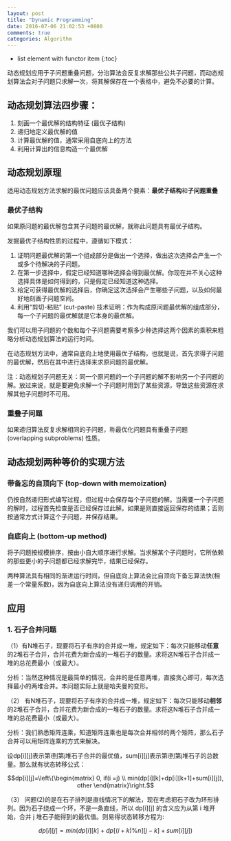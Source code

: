```yaml
---
layout: post
title: "Dynamic Programming"
date: 2016-07-06 21:02:53 +0800
comments: true
categories: Algorithm
---
```

- list element with functor item
{:toc}

动态规划应用于子问题重叠问题，分治算法会反复求解那些公共子问题，而动态规划算法会对子问题只求解一次，将其解保存在一个表格中，避免不必要的计算。


<!--more-->

## 动态规划算法四步骤：
1. 刻画一个最优解的结构特征 (最优子结构)
2. 递归地定义最优解的值
3. 计算最优解的值，通常采用自底向上的方法
4. 利用计算出的信息构造一个最优解

## 动态规划原理
适用动态规划方法求解的最优问题应该具备两个要素：**最优子结构**和**子问题重叠**

### 最优子结构
如果原问题的最优解包含其子问题的最优解，就称此问题具有最优子结构。

发掘最优子结构性质的过程中，遵循如下模式：

1. 证明问题最优解的第一个组成部分是做出一个选择，做出这次选择会产生一个或多个待解决的子问题。
2. 在第一步选择中，假定已经知道哪种选择会得到最优解。你现在并不关心这种选择具体是如何得到的，只是假定已经知道这种选择。
3. 给定可获得最优解的选择后，你确定这次选择会产生哪些子问题，以及如何最好地刻画子问题空间。
4. 利用“剪切-粘贴” (cut-paste) 技术证明：作为构成原问题最优解的组成部分，每一个子问题的最优解就是它本身的最优解。

我们可以用子问题的个数和每个子问题需要考察多少种选择这两个因素的乘积来粗略分析动态规划算法的运行时间。

在动态规划方法中，通常自底向上地使用最优子结构，也就是说，首先求得子问题的最优解，然后在其中进行选择来求原问题的最优解。

注：动态规划子问题无关：同一个原问题的一个子问题的解不影响另一个子问题的解。放过来说，就是要避免求解一个子问题时用到了某些资源，导致这些资源在求解其他子问题时不可用。

### 重叠子问题
如果递归算法反复求解相同的子问题，称最优化问题具有重叠子问题 (overlapping subproblems) 性质。

## 动态规划两种等价的实现方法

### 带备忘的自顶向下 (top-down with memoization)
仍按自然递归形式编写过程，但过程中会保存每个子问题的解。当需要一个子问题的解时，过程首先检查是否已经保存过此解。如果是则直接返回保存的结果；否则按通常方式计算这个子问题，并保存结果。

### 自底向上 (bottom-up method)
将子问题按规模排序，按由小自大顺序进行求解。当求解某个子问题时，它所依赖的那些更小的子问题都已经求解完毕，结果已经保存。

两种算法具有相同的渐进运行时间，但自底向上算法会比自顶向下备忘算法快(相差一个常量系数)，因为自底向上算法没有递归调用的开销。

## 应用

### 1. 石子合并问题
（1）有N堆石子，现要将石子有序的合并成一堆，规定如下：每次只能移动**任意**的2堆石子合并，合并花费为新合成的一堆石子的数量。求将这N堆石子合并成一堆的总花费最小（或最大）。

分析：当然这种情况是最简单的情况，合并的是任意两堆，直接贪心即可，每次选择最小的两堆合并。本问题实际上就是哈夫曼的变形。

（2） 有N堆石子，现要将石子有序的合并成一堆，规定如下：每次只能移动**相邻**的2堆石子合并，合并花费为新合成的一堆石子的数量。求将这N堆石子合并成一堆的总花费最小（或最大）。

分析：我们熟悉矩阵连乘，知道矩阵连乘也是每次合并相邻的两个矩阵，那么石子合并可以用矩阵连乘的方式来解决。

设dp[i][j]表示第i到第j堆石子合并的最优值，sum[i][j]表示第i到第j堆石子的总数量。那么就有状态转移公式：

$$dp[i][j]=\left\{\begin{matrix}
0, if(i =j) \\ 
min(dp[i][k]+dp[i][k+1]+sum[i][j]), other
\end{matrix}\right.$$

（3） 问题(2)的是在石子排列是直线情况下的解法，现在考虑把石子改为环形排列。因为石子绕成一个环，不是一条直线，所以 dp[i][j] 的含义应为从第 i 堆开始，合并 j 堆石子能得到的最优值。则易得状态转移方程为:

$$dp[i][j] = min(dp[i][k]+dp[(i+k)\%n][j-k]+sum[i][j])$$

